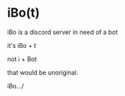 # iBo(t)
iBo is a discord server in need of a bot

it's iBo + t

not i + Bot

that would be unoriginal.

iBo.../
